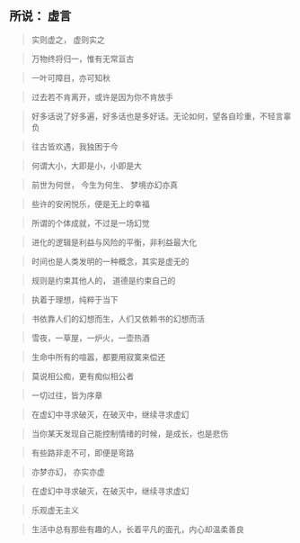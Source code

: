 ## 所说： 虚言

> 实则虚之， 虚则实之

> 万物终将归一，惟有无常亘古

> 一叶可障目，亦可知秋

> 过去若不肯离开，或许是因为你不肯放手

> 好多话说了好多遍，好多话也是多好话。无论如何，望各自珍重，不轻言辜负

> 往古皆欢遇，我独困于今

> 何谓大小，大即是小，小即是大

> 前世为何世， 今生为何生、  梦境亦幻亦真

> 些许的安闲悦乐，便是无上的幸福

> 所谓的个体成就，不过是一场幻觉

> 进化的逻辑是利益与风险的平衡，非利益最大化

> 时间也是人类发明的一种概念，其实是虚无的

> 规则是约束其他人的， 道德是约束自己的

> 执着于理想，纯粹于当下

> 书依靠人们的幻想而生，人们又依赖书的幻想而活

> 雪夜，一草屋，一炉火，一壶热酒

> 生命中所有的喧嚣，都要用寂寞来偿还

> 莫说相公痴，更有痴似相公者

> 一切过往，皆为序章

> 在虚幻中寻求破灭，在破灭中，继续寻求虚幻

> 当你某天发现自己能控制情绪的时候，是成长，也是悲伤

> 有些路非走不可，即便是弯路

> 亦梦亦幻， 亦实亦虚

> 在虚幻中寻求破灭，在破灭中，继续寻求虚幻

> 乐观虚无主义

> 生活中总有那些有趣的人，长着平凡的面孔，内心却温柔善良